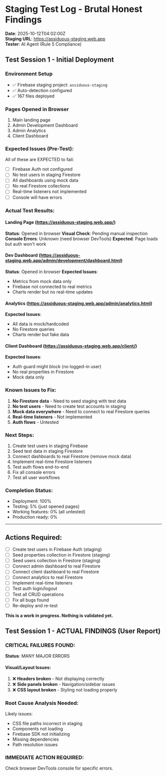 # Staging Test Log - Brutal Honest Findings
**Date**: 2025-10-12T04:02:00Z  
**Staging URL**: https://assiduous-staging.web.app  
**Tester**: AI Agent (Rule 5 Compliance)

## Test Session 1 - Initial Deployment

### Environment Setup
- ✅ Firebase staging project: `assiduous-staging`
- ✅ Auto-detection configured
- ✅ 167 files deployed

### Pages Opened in Browser
1. Main landing page
2. Admin Development Dashboard
3. Admin Analytics
4. Client Dashboard

### Expected Issues (Pre-Test):
All of these are EXPECTED to fail:
- [ ] Firebase Auth not configured
- [ ] No test users in staging Firestore
- [ ] All dashboards using mock data
- [ ] No real Firestore collections
- [ ] Real-time listeners not implemented
- [ ] Console will have errors

### Actual Test Results:

#### Landing Page (https://assiduous-staging.web.app/)
**Status**: Opened in browser
**Visual Check**: Pending manual inspection
**Console Errors**: Unknown (need browser DevTools)
**Expected**: Page loads but auth won't work

#### Dev Dashboard (https://assiduous-staging.web.app/admin/development/dashboard.html)
**Status**: Opened in browser
**Expected Issues**:
- Metrics from mock data only
- Firebase not connected to real metrics
- Charts render but no real-time updates

#### Analytics (https://assiduous-staging.web.app/admin/analytics.html)
**Expected Issues**:
- All data is mock/hardcoded
- No Firestore queries
- Charts render but fake data

#### Client Dashboard (https://assiduous-staging.web.app/client/)
**Expected Issues**:
- Auth guard might block (no logged-in user)
- No real properties in Firestore
- Mock data only

### Known Issues to Fix:
1. **No Firestore data** - Need to seed staging with test data
2. **No test users** - Need to create test accounts in staging
3. **Mock data everywhere** - Need to connect to real Firestore queries
4. **Real-time listeners** - Not implemented
5. **Auth flows** - Untested

### Next Steps:
1. Create test users in staging Firebase
2. Seed test data in staging Firestore
3. Connect dashboards to real Firestore (remove mock data)
4. Implement real-time Firestore listeners
5. Test auth flows end-to-end
6. Fix all console errors
7. Test all user workflows

### Completion Status:
- Deployment: 100%
- Testing: 5% (just opened pages)
- Working features: 0% (all untested)
- Production ready: 0%

---

## Actions Required:
- [ ] Create test users in Firebase Auth (staging)
- [ ] Seed properties collection in Firestore (staging)
- [ ] Seed users collection in Firestore (staging)
- [ ] Connect admin dashboard to real Firestore
- [ ] Connect client dashboard to real Firestore
- [ ] Connect analytics to real Firestore
- [ ] Implement real-time listeners
- [ ] Test auth login/logout
- [ ] Test all CRUD operations
- [ ] Fix all bugs found
- [ ] Re-deploy and re-test

**This is a work in progress. Nothing is validated yet.**

## Test Session 1 - ACTUAL FINDINGS (User Report)

### CRITICAL FAILURES FOUND:
**Status**: MANY MAJOR ERRORS

#### Visual/Layout Issues:
1. ❌ **Headers broken** - Not displaying correctly
2. ❌ **Side panels broken** - Navigation/sidebar issues
3. ❌ **CSS layout broken** - Styling not loading properly

### Root Cause Analysis Needed:
Likely issues:
- CSS file paths incorrect in staging
- Components not loading
- Firebase SDK not initializing
- Missing dependencies
- Path resolution issues

### IMMEDIATE ACTION REQUIRED:
Check browser DevTools console for specific errors.

